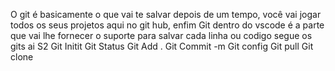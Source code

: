 O git é basicamente o que vai te salvar depois de um tempo, você vai jogar todos os seus projetos aqui no git hub, enfim
Git dentro do vscode é a parte que vai lhe fornecer o suporte para salvar cada linha ou codigo segue os gits ai S2 
Git Initit 
    Git Status 
    Git Add . 
    Git Commit -m 
    Git config 
    Git pull 
    Git clone 
